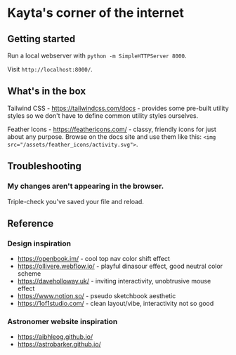# Kayta's corner of the internet

## Getting started

Run a local webserver with `python -m SimpleHTTPServer 8000`.

Visit `http://localhost:8000/`.

## What's in the box

Tailwind CSS - https://tailwindcss.com/docs - provides some pre-built utility styles so we don't have to define common utility styles ourselves.

Feather Icons - https://feathericons.com/ - classy, friendly icons for just about any purpose. Browse on the docs site and use them like this: `<img src="/assets/feather_icons/activity.svg">`.

## Troubleshooting

### My changes aren't appearing in the browser.

Triple-check you've saved your file and reload.

## Reference

### Design inspiration

- https://openbook.im/ - cool top nav color shift effect
- https://ollivere.webflow.io/ - playful dinasour effect, good neutral color scheme
- https://daveholloway.uk/ - inviting interactivity, unobtrusive mouse effect
- https://www.notion.so/ - pseudo sketchbook aesthetic
- https://1of1studio.com/ - clean layout/vibe, interactivity not so good

### Astronomer website inspiration

- https://aibhleog.github.io/
- https://astrobarker.github.io/
